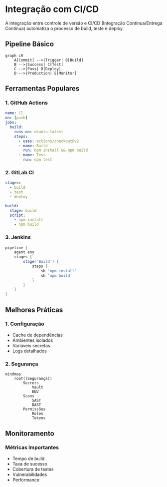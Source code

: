 # Integração com CI/CD

A integração entre controle de versão e CI/CD (Integração Contínua/Entrega Contínua) automatiza o processo de build, teste e deploy.

## Pipeline Básico

```mermaid
graph LR
    A[Commit] -->|Trigger| B[Build]
    B -->|Success| C[Test]
    C -->|Pass| D[Deploy]
    D -->|Production| E[Monitor]
```

## Ferramentas Populares

### 1. GitHub Actions
```yaml
name: CI
on: [push]
jobs:
  build:
    runs-on: ubuntu-latest
    steps:
      - uses: actions/checkout@v2
      - name: Build
        run: npm install && npm build
      - name: Test
        run: npm test
```

### 2. GitLab CI
```yaml
stages:
  - build
  - test
  - deploy

build:
  stage: build
  script:
    - npm install
    - npm build
```

### 3. Jenkins
```groovy
pipeline {
    agent any
    stages {
        stage('Build') {
            steps {
                sh 'npm install'
                sh 'npm build'
            }
        }
    }
}
```

## Melhores Práticas

### 1. Configuração
- Cache de dependências
- Ambientes isolados
- Variáveis secretas
- Logs detalhados

### 2. Segurança
```mermaid
mindmap
    root((Segurança))
        Secrets
            Vault
            ENV
        Scans
            SAST
            DAST
        Permissões
            Roles
            Tokens
```

## Monitoramento

### Métricas Importantes
- Tempo de build
- Taxa de sucesso
- Cobertura de testes
- Vulnerabilidades
- Performance